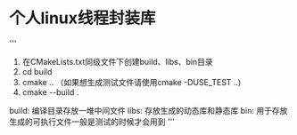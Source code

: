# 个人linux线程封装库
'''
1. 在CMakeLists.txt同级文件下创建build、libs、bin目录
2. cd build
3. cmake .. （如果想生成测试文件请使用cmake -DUSE_TEST ..)
4. cmake --build .

build: 编译目录存放一堆中间文件
libs: 存放生成的动态库和静态库
bin: 用于存放生成的可执行文件一般是测试的时候才会用到
'''
